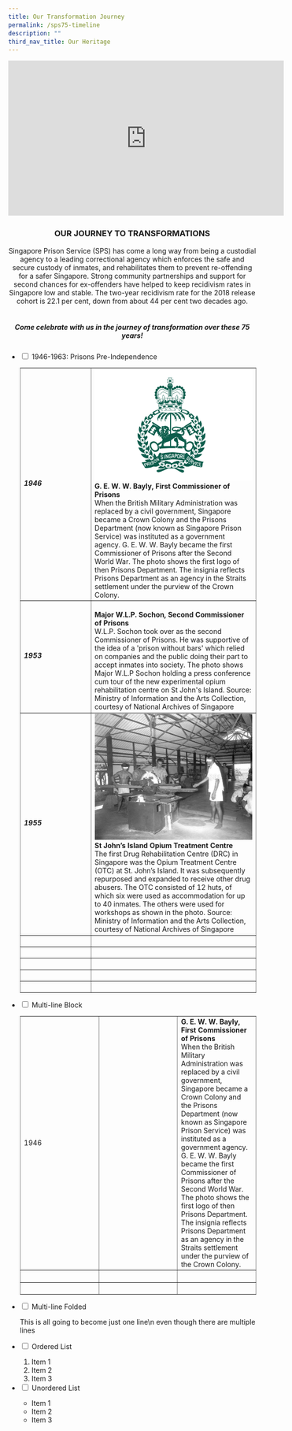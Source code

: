 ```yaml
---
title: Our Transformation Journey
permalink: /sps75-timeline
description: ""
third_nav_title: Our Heritage
---
```

<center><iframe width="560" height="315" src="https://www.youtube.com/embed/6Q5eWi20qTY" title="YouTube video player" frameborder="0" allow="accelerometer; autoplay; clipboard-write; encrypted-media; gyroscope; picture-in-picture" allowfullscreen></iframe>

<h3>OUR JOURNEY TO TRANSFORMATIONS</h3>
Singapore Prison Service (SPS) has come a long way from being a custodial agency to a leading correctional agency which enforces the safe and secure custody of inmates, and rehabilitates them to prevent re-offending for a safer Singapore. Strong community partnerships and support for second chances for ex-offenders have helped to keep recidivism rates in Singapore low and stable. The two-year recidivism rate for the 2018 release cohort is 22.1 per cent, down from about 44 per cent two decades ago.<br>
&nbsp;<br>
	<h5>Come celebrate with us in the journey of transformation over these 75 years!</h5></center>

<ul class="jekyllcodex_accordion">
  <li>
    <input type="checkbox" id="accordion1">
    <label for="accordion1">1946-1963: Prisons Pre-Independence</label>
    <div>
<table style="width: 100%; border-collapse: collapse; border-style: hidden;" border="1">
<tbody>
<tr>
<td style="width: 30%;"><h5>1946</h5>
<td style="width: 70%;"><div class="container">
  <div class="row">
    <div class="col">
    <img src="/images/SPS75/1946.png" alt="" />
    </div>
    <div class="col">
      <strong>G. E. W. W. Bayly, First Commissioner of Prisons</strong><br />When the British Military Administration was replaced by a civil government, Singapore became a Crown Colony and the Prisons Department (now known as Singapore Prison Service) was instituted as a government agency. G. E. W. W. Bayly became the first Commissioner of Prisons after the Second World War. The photo shows the first logo of then Prisons Department. The insignia reflects Prisons Department as an agency in the Straits settlement under the purview of the Crown Colony.
    </div>
  </div>
<tr>
<td style="width: 30%;"><h5>1953</h5>
<td style="width: 70%;"><div class="container">
  <div class="row">
    <div class="col">
    <img src="/images/SPS75/1953_Sochon%20Second%20Comsr.jpeg" alt="" />
    </div>
    <div class="col">
      <strong>Major W.L.P. Sochon, Second Commissioner of Prisons</strong><br />W.L.P. Sochon took over as the second Commissioner of Prisons. He was supportive of the idea of a 'prison without bars' which relied on companies and the public doing their part to accept inmates into society. The photo shows Major W.L.P Sochon holding a press conference cum tour of the new experimental opium rehabilitation centre on St John's Island. Source: Ministry of Information and the Arts Collection, courtesy of National Archives of Singapore
    </div>
  </div>
<tr>
<td style="width: 30%;"><h5>1955</h5>
<td style="width: 70%;"><div class="container">
  <div class="row">
    <div class="col">
    <img src="/images/SPS75/1955.jpg" alt="" />
    </div>
    <div class="col">
      <strong>St John’s Island Opium Treatment Centre</strong><br />The first Drug Rehabilitation Centre (DRC) in Singapore was the Opium Treatment Centre (OTC) at St. John’s Island. It was subsequently repurposed and expanded to receive other drug abusers. The OTC consisted of 12 huts, of which six were used as accommodation for up to 40 inmates. The others were used for workshops as shown in the photo. Source: Ministry of Information and the Arts Collection, courtesy of National Archives of Singapore
    </div>
  </div>
<tr>
<td style="width: 27.2728%;">&nbsp;</td>
<td style="width: 72.7272%;">&nbsp;</td>
</tr>
<tr>
<td style="width: 27.2728%;">&nbsp;</td>
<td style="width: 72.7272%;">&nbsp;</td>
</tr>
<tr>
<td style="width: 27.2728%;">&nbsp;</td>
<td style="width: 72.7272%;">&nbsp;</td>
</tr>
<tr>
<td style="width: 27.2728%;">&nbsp;</td>
<td style="width: 72.7272%;">&nbsp;</td>
</tr>
<tr>
<td style="width: 27.2728%;">&nbsp;</td>
<td style="width: 72.7272%;">&nbsp;</td>
</tr>
</tbody>
</table>

</div>
	</li>  
  <li>
    <input type="checkbox" id="accordion2">
    <label for="accordion2">Multi-line Block</label>
    <div>
      <table style="width: 100%; border-collapse: collapse; border-style: hidden;" border="1">
<tbody>
<tr style="height: 18px;">
<td style="width: 33.3333%; height: 18px;">1946</td>
<td style="width: 33.3333%; height: 18px;"><img src="https://www.sps.gov.sg/images/default-source/module/timeline-sps75/g-e-w-w-bayly-1st-commissioner-of-prisons.png" alt="" /></td>
<td style="width: 33.3333%; height: 18px;"><strong>G. E. W. W. Bayly, First Commissioner of Prisons</strong><br />When the British Military Administration was replaced by a civil government, Singapore became a Crown Colony and the Prisons Department (now known as Singapore Prison Service) was instituted as a government agency. G. E. W. W. Bayly became the first Commissioner of Prisons after the Second World War. The photo shows the first logo of then Prisons Department. The insignia reflects Prisons Department as an agency in the Straits settlement under the purview of the Crown Colony.</td>
</tr>
<tr style="height: 18px;">
<td style="width: 33.3333%; height: 18px;">&nbsp;</td>
<td style="width: 33.3333%; height: 18px;">&nbsp;</td>
<td style="width: 33.3333%; height: 18px;">&nbsp;</td>
</tr>
<tr style="height: 18px;">
<td style="width: 33.3333%; height: 18px;">&nbsp;</td>
<td style="width: 33.3333%; height: 18px;">&nbsp;</td>
<td style="width: 33.3333%; height: 18px;">&nbsp;</td>
</tr>
</tbody>
</table>
    </div>
  </li>
  <li>
    <input type="checkbox" id="accordion3">
    <label for="accordion3">Multi-line Folded</label>
    <div>
      <p>
        This is all going
        to become just one line\n even though there are multiple lines
      </p>
    </div>
  </li>
  <li>
    <input type="checkbox" id="accordion4">
    <label for="accordion4">Ordered List</label>
    <div>
      <ol>
        <li>Item 1</li>
        <li>Item 2</li>
        <li>Item 3</li>
      </ol>
    </div>
  </li>
    
  <li>
    <input type="checkbox" id="accordion5">
    <label for="accordion5">Unordered List</label>
    <div>
      <ul>
        <li>Item 1</li>
        <li>Item 2</li>
        <li>Item 3</li>
      </ul>
    </div>
  </li>
</ul>